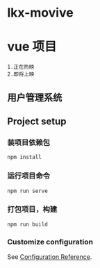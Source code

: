 # lkx-movive

# vue 项目   
    1.正在热映
    2.即将上映
## 用户管理系统
    
## Project setup

### 装项目依赖包
```
npm install
```

### 运行项目命令
```
npm run serve
```

### 打包项目，构建
```
npm run build
```

### Customize configuration
See [Configuration Reference](https://cli.vuejs.org/config/).
